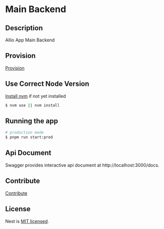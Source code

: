 # Main Backend

## Description

Allio App Main Backend

## Provision

[Provision](./docs/provision.md)

## Use Correct Node Version

[Install nvm](https://github.com/nvm-sh/nvm#installing-and-updating) if not yet installed

```sh
$ nvm use || nvm install
```

## Running the app

```sh
# production mode
$ pnpm run start:prod
```

## Api Document

Swagger provides interactive api document at http://localhost:3000/docs.

## Contribute

[Contribute](./docs/contribute.md)

## License

Nest is [MIT licensed](LICENSE).
